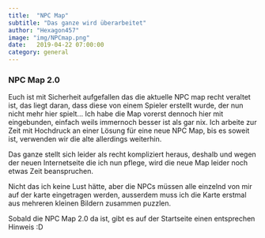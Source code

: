 ```yaml
---
title:  "NPC Map"
subtitle: "Das ganze wird überarbeitet"
author: "Hexagon457"
image: "img/NPCmap.png"
date:   2019-04-22 07:00:00
category: general
---
```


### NPC Map 2.0
Euch ist mit Sicherheit aufgefallen das die aktuelle NPC map recht veraltet ist, das liegt daran, dass diese von einem Spieler erstellt wurde, der nun nicht mehr hier spielt... Ich habe die Map vorerst dennoch hier mit eingebunden, einfach weils immernoch besser ist als gar nix. Ich arbeite zur Zeit mit Hochdruck an einer Lösung für eine neue NPC Map, bis es soweit ist, verwenden wir die alte allerdings weiterhin.

Das ganze stellt sich leider als recht kompliziert heraus, deshalb und wegen der neuen Internetseite die ich nun pflege, wird die neue Map leider noch etwas Zeit beanspruchen.

Nicht das ich keine Lust hätte, aber die NPCs müssen alle einzelnd von mir auf der karte eingetragen werden, ausserdem muss ich die Karte erstmal aus mehreren kleinen Bildern zusammen puzzlen.

Sobald die NPC Map 2.0 da ist, gibt es auf der Startseite einen entsprechen Hinweis :D